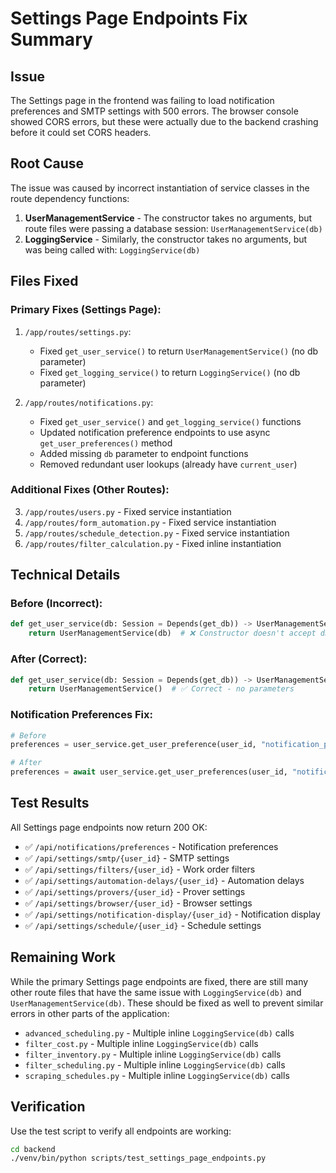 # Settings Page Endpoints Fix Summary

## Issue
The Settings page in the frontend was failing to load notification preferences and SMTP settings with 500 errors. The browser console showed CORS errors, but these were actually due to the backend crashing before it could set CORS headers.

## Root Cause
The issue was caused by incorrect instantiation of service classes in the route dependency functions:

1. **UserManagementService** - The constructor takes no arguments, but route files were passing a database session: `UserManagementService(db)`
2. **LoggingService** - Similarly, the constructor takes no arguments, but was being called with: `LoggingService(db)`

## Files Fixed

### Primary Fixes (Settings Page):
1. `/app/routes/settings.py`:
   - Fixed `get_user_service()` to return `UserManagementService()` (no db parameter)
   - Fixed `get_logging_service()` to return `LoggingService()` (no db parameter)

2. `/app/routes/notifications.py`:
   - Fixed `get_user_service()` and `get_logging_service()` functions
   - Updated notification preference endpoints to use async `get_user_preferences()` method
   - Added missing `db` parameter to endpoint functions
   - Removed redundant user lookups (already have `current_user`)

### Additional Fixes (Other Routes):
3. `/app/routes/users.py` - Fixed service instantiation
4. `/app/routes/form_automation.py` - Fixed service instantiation
5. `/app/routes/schedule_detection.py` - Fixed service instantiation
6. `/app/routes/filter_calculation.py` - Fixed inline instantiation

## Technical Details

### Before (Incorrect):
```python
def get_user_service(db: Session = Depends(get_db)) -> UserManagementService:
    return UserManagementService(db)  # ❌ Constructor doesn't accept db parameter
```

### After (Correct):
```python
def get_user_service(db: Session = Depends(get_db)) -> UserManagementService:
    return UserManagementService()  # ✅ Correct - no parameters
```

### Notification Preferences Fix:
```python
# Before
preferences = user_service.get_user_preference(user_id, "notification_preferences")  # ❌ Wrong method name, not async

# After
preferences = await user_service.get_user_preferences(user_id, "notification_preferences", db)  # ✅ Correct
```

## Test Results
All Settings page endpoints now return 200 OK:
- ✅ `/api/notifications/preferences` - Notification preferences
- ✅ `/api/settings/smtp/{user_id}` - SMTP settings
- ✅ `/api/settings/filters/{user_id}` - Work order filters
- ✅ `/api/settings/automation-delays/{user_id}` - Automation delays
- ✅ `/api/settings/provers/{user_id}` - Prover settings
- ✅ `/api/settings/browser/{user_id}` - Browser settings
- ✅ `/api/settings/notification-display/{user_id}` - Notification display
- ✅ `/api/settings/schedule/{user_id}` - Schedule settings

## Remaining Work
While the primary Settings page endpoints are fixed, there are still many other route files that have the same issue with `LoggingService(db)` and `UserManagementService(db)`. These should be fixed as well to prevent similar errors in other parts of the application:

- `advanced_scheduling.py` - Multiple inline `LoggingService(db)` calls
- `filter_cost.py` - Multiple inline `LoggingService(db)` calls
- `filter_inventory.py` - Multiple inline `LoggingService(db)` calls
- `filter_scheduling.py` - Multiple inline `LoggingService(db)` calls
- `scraping_schedules.py` - Multiple inline `LoggingService(db)` calls

## Verification
Use the test script to verify all endpoints are working:
```bash
cd backend
./venv/bin/python scripts/test_settings_page_endpoints.py
```
